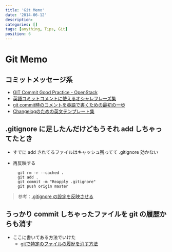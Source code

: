 ```yaml
---
title: 'Git Memo'
date: '2014-06-12'
description:
categories: []
tags: [anything, Tips, Git]
position: 6
---
```


# Git Memo

## コミットメッセージ系

- [GIT Commit Good Practice - OpenStack](https://wiki.openstack.org/wiki/GitCommitMessages)
- [英語コミットコメントに使えるオシャレフレーズ集](http://qiita.com/ken_c_lo/items/4cb49f0fb74e8778804d)
- [git commit時のコメントを英語で書くための最初の一歩](http://www.sssg.org/blogs/hiro345/archives/11721.html)
- [Changelogのための英文テンプレート集](http://d.hatena.ne.jp/pyopyopyo/20070920/p1)


## .gitignore に足したんだけどもうそれ add しちゃってたとき

- すでに add されてるファイルはキャッシュ残ってて .gitignore 効かない
- 再反映する

        git rm -r --cached .
        git add .
        git commit -m "Reapply .gitignore"
        git push origin master

> 参考：[.gitignore の設定を反映させる](http://qiita.com/Potof_/items/c75eba9cfa72819506de)


## うっかり commit しちゃったファイルを git の履歴からも消す

- ここに書いてある方法でいけた
    - [gitで特定のファイルの履歴を消す方法](http://d.hatena.ne.jp/ichhi/20110825/1314300975)


<br/><br/><br/>

